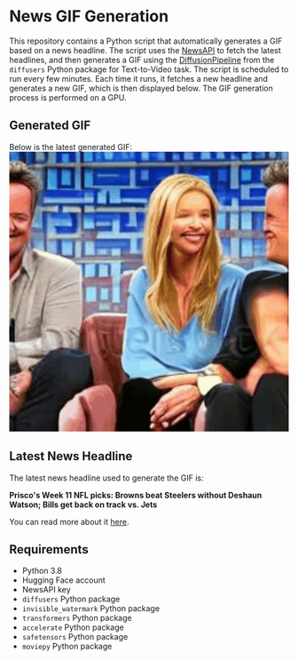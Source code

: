 # News GIF Generation
This repository contains a Python script that automatically generates a GIF based on a news headline. The script uses the [NewsAPI](https://newsapi.org/) to fetch the latest headlines, and then generates a GIF using the [DiffusionPipeline](https://github.com/huggingface/diffusers) from the `diffusers` Python package for Text-to-Video task.
The script is scheduled to run every few minutes. Each time it runs, it fetches a new headline and generates a new GIF, which is then displayed below. The GIF generation process is performed on a GPU.

## Generated GIF
Below is the latest generated GIF:
![Generated GIF](output.gif?raw=true&v=1700318027)

## Latest News Headline
The latest news headline used to generate the GIF is:

**Prisco's Week 11 NFL picks: Browns beat Steelers without Deshaun Watson; Bills get back on track vs. Jets**

You can read more about it [here](https://www.cbssports.com/nfl/news/priscos-week-11-nfl-picks-browns-beat-steelers-without-deshaun-watson-bills-get-back-on-track-vs-jets/).

## Requirements
- Python 3.8
- Hugging Face account
- NewsAPI key
- `diffusers` Python package
- `invisible_watermark` Python package
- `transformers` Python package
- `accelerate` Python package
- `safetensors` Python package
- `moviepy` Python package
